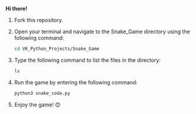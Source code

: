 **Hi there!**

1. Fork this repository.
2. Open your terminal and navigate to the Snake_Game directory using the following command:

    ```bash
    cd VK_Python_Projects/Snake_Game
    ```

3. Type the following command to list the files in the directory:

    ```bash
    ls
    ```

4. Run the game by entering the following command:

    ```bash
    python3 snake_code.py
    ```

5. Enjoy the game! 😊
